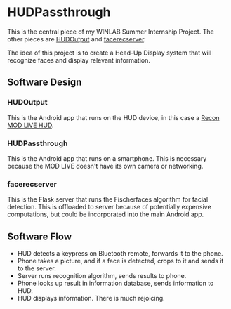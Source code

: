 # HUDPassthrough 

This is the central piece of my WINLAB Summer Internship Project. The other pieces are [HUDOutput](https://github.com/revansopher/HUDOutput) and [facerecserver](https://github.com/revansopher/facerecserver).

The idea of this project is to create a Head-Up Display system that will recognize faces and display relevant information.

## Software Design
### HUDOutput
This is the Android app that runs on the HUD device, in this case a [Recon MOD LIVE HUD](http://www.reconinstruments.com/products/snow-heads-up-display).
### HUDPassthrough
This is the Android app that runs on a smartphone. This is necessary because the MOD LIVE doesn't have its own camera or networking.
### facerecserver
This is the Flask server that runs the Fischerfaces algorithm for facial detection. This is offloaded to server because of potentially expensive computations, but could be incorporated into the main Android app.

## Software Flow
* HUD detects a keypress on Bluetooth remote, forwards it to the phone.
* Phone takes a picture, and if a face is detected, crops to it and sends it to the server.
* Server runs recognition algorithm, sends results to phone.
* Phone looks up result in information database, sends information to HUD.
* HUD displays information. There is much rejoicing.

